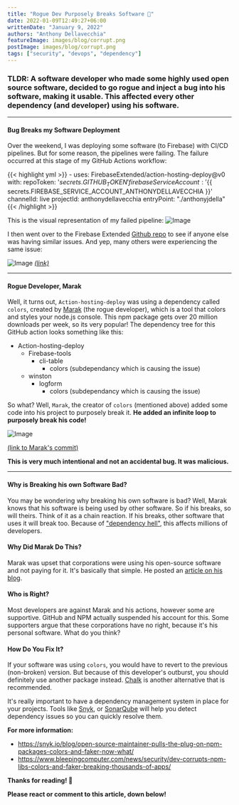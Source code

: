 ```yaml
---
title: "Rogue Dev Purposely Breaks Software 🚫"
date: 2022-01-09T12:49:27+06:00
writtenDate: "January 9, 2022"
authors: "Anthony Dellavecchia"
featureImage: images/blog/corrupt.png
postImage: images/blog/corrupt.png
tags: ["security", "devops", "dependency"]
---
```


### TLDR: A software developer who made some highly used open source software, decided to go rogue and inject a bug into his software, making it usable. This affected every other dependency (and developer) using his software.

---

#### Bug Breaks my Software Deployment

Over the weekend, I was deploying some software (to Firebase) with CI/CD pipelines. But for some reason, the pipelines were failing. The failure occurred at this stage of my GitHub Actions workflow:

{{< highlight yml >}}
    - uses: FirebaseExtended/action-hosting-deploy@v0
    with:
        repoToken: '${{ secrets.GITHUB_TOKEN }}'
        firebaseServiceAccount: '${{ secrets.FIREBASE_SERVICE_ACCOUNT_ANTHONYDELLAVECCHIA }}'
        channelId: live
        projectId: anthonydellavecchia
        entryPoint: "./anthonyjdella"
{{< /highlight >}}

This is the visual representation of my failed pipeline:
![Image](/images/blog/cd-fail.png)

I then went over to the Firebase Extended [Github repo](https://github.com/FirebaseExtended/action-hosting-deploy) to see if anyone else was having similar issues. And yep, many others were experiencing the same issue:

![Image](/images/blog/issue.png)
*[(link)](https://github.com/FirebaseExtended/action-hosting-deploy/issues/188)*

---

#### Rogue Developer, Marak

Well, it turns out, `Action-hosting-deploy` was using a dependency called `colors`, created by [Marak](https://github.com/Marak) (the rogue developer), which is a tool that colors and styles your node.js console. This npm package gets over 20 million downloads per week, so its very popular! The dependency tree for this GitHub action looks something like this:

* Action-hosting-deploy
    * Firebase-tools
        * cli-table
            * colors (subdependancy which is causing the issue)
    * winston
        * logform
            * colors (subdependancy which is causing the issue)

So what? Well, `Marak`, the creator of `colors` (mentioned above) added some code into his project to purposely break it. **He added an infinite loop to purposely break his code!**

![Image](/images/blog/infinite-loop.png)

[(link to Marak's commit)](https://github.com/Marak/colors.js/commit/074a0f8ed0c31c35d13d28632bd8a049ff136fb6)

**This is very much intentional and not an accidental bug. It was malicious.**

---

#### Why is Breaking his own Software Bad?

You may be wondering why breaking his own software is bad? Well, Marak knows that his software is being used by other software. So if his breaks, so will theirs. Think of it as a chain reaction. If his breaks, other software that uses it will break too. Because of ["dependency hell"](https://en.wikipedia.org/wiki/Dependency_hell), this affects millions of developers.

#### Why Did Marak Do This?

Marak was upset that corporations were using his open-source software and not paying for it. It's basically that simple. He posted an [article on his blog](https://web.archive.org/web/20210628030444/https://marak.com/blog/2021-04-25-monetizing-open-source-is-problematic).

#### Who is Right?

Most developers are against Marak and his actions, however some are supportive. GitHub and NPM actually suspended his account for this. Some supporters argue that these corporations have no right, because it's his personal software. What do you think?

#### How Do You Fix It?

If your software was using `colors`, you would have to revert to the previous (non-broken) version. But because of this developer's outburst, you should definitely use another package instead. [Chalk](https://github.com/chalk/chalk) is another alternative that is recommended.

It's really important to have a dependency management system in place for your projects. Tools like [Snyk](https://snyk.io/), or [SonarQube](https://www.sonarqube.org/) will help you detect dependency issues so you can quickly resolve them.

**For more information:**
- https://snyk.io/blog/open-source-maintainer-pulls-the-plug-on-npm-packages-colors-and-faker-now-what/
- https://www.bleepingcomputer.com/news/security/dev-corrupts-npm-libs-colors-and-faker-breaking-thousands-of-apps/


**Thanks for reading! 🙌**

**Please react or comment to this article, down below!**
